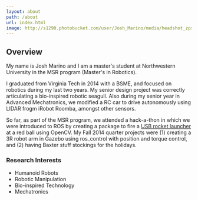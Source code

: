 ```yaml
---
layout: about
path: /about
url: index.html
image: http://s1290.photobucket.com/user/Josh_Marino/media/headshot_zpshl3l2mhw.jpg.html
---
```


## Overview
My name is Josh Marino and I am a master's student at Northwestern University in the MSR program (Master's in Robotics).

I graduated from Virginia Tech in 2014 with a BSME, and focused on robotics during my last two years. My senior design project was correctly articulating a bio-inspired robotic seagull. Also during my senior year in Advanced Mechatronics, we modified a RC car to drive autonomously using LIDAR frogm iRobot Roomba, amongst other sensors.

So far, as part of the MSR program, we attended a hack-a-thon in which we were introduced to ROS by creating a package to fire a [USB rocket launcher](http://www.thinkgeek.com/product/8a0f/?i=10528) at a red ball using OpenCV. My Fall 2014 quarter projects were (1) creating a 3R robot arm in Gazebo using ros_control with position and torque control, and (2) having Baxter stuff stockings for the holidays.


### Research Interests
* Humanoid Robots
* Robotic Manipulation
* Bio-inspired Technology
* Mechatronics
